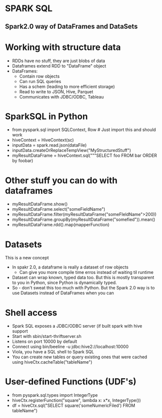 
# SPARK SQL
## Spark2.0 way of DataFrames and DataSets

# Working with structure data

* RDDs have no stuff, they are just blobs of data
* Dataframes extend RDD to "DataFrame" object
* DataFrames:
    - Contain row objects
    - Can run SQL queries
    - Has a schem (leading to more efficient storage)
    - Read to write to JSON, Hive, Parquet
    - Communicates with JDBC/ODBC, Tableau

# SparkSQL in Python

* from pyspark.sql import SQLContext, Row # Just import this and should work
* hiveContext = HiveContext(sc)
* inputData = spark.read.json(dataFile)
* inputData.createOrReplaceTempView("MyStructuredStuff")
* myResultDataFrame = hiveContext.sql("""SELECT foo FROM bar ORDER by foobar)

# Other stuff you can do with dataframes

* myResultDataFrame.show()
* myResultDataFrame.select("someFieldName")
* myResultDataFrame.filter(myResultDataFrame("someFIeldName">200))
* myResultDataFrame.groupBy(myResultDataFrame("somefied")).mean()
* myResultDataFrame.rdd().map(mapperFunction)

# Datasets

This is a new concept

* In spakr 2.0, a dataframe is really a dataset of row objects
    - Can give you more compile time erros instead of waiting til runtime
* Dataset can wrap known, typed data too. But this is mostly transparent to you in Python, since Python is dynamically typed.
* So - don't sweat this too much with Python. But the Spark 2.0 way is to use Datasets instead of DataFrames when you can

# Shell access

* Spark SQL exposes a JDBC/ODBC server (if built spark with hive support
* Start with sbin/start-thriftserver.sh
* Listens on port 10000 by default
* Connect using bin/beeline -u jdbc:hive2://localhost:10000
* Viola, you have a SQL shell to Spark SQL
* You can create new tables or query existing ones that were cached using hiveCtx.cacheTable("tableName")

# User-defined Functions (UDF's)

* from pyspark.sql.types import IntegerType
* hiveCtx.registerFunction("square", lambda x: x*x, IntegerType())
* df = hiveCtx.sql("SELECT square('someNumericFiled') FROM tableName")






